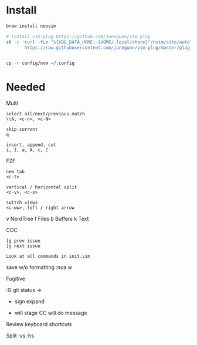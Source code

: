 
# Install

```bash
brew install neovim

# install vim-plug https://github.com/junegunn/vim-plug
sh -c 'curl -fLo "${XDG_DATA_HOME:-$HOME/.local/share}"/nvim/site/autoload/plug.vim --create-dirs \
       https://raw.githubusercontent.com/junegunn/vim-plug/master/plug.vim'


cp -r config/nvm ~/.config
```



# Needed

Multi
```
select all/next/previous match
\\A, <c-n>, <c-N>

skip current
q

insert, append, cut
i, I, a, A, c, C
```

FZF 
```
new tab
<c-t>

vertical / horizontal split
<c-v>, <c-x>

switch views
<c-ww>, left / right arrow
```

<leader>v NerdTree
<leader>f Files
<leader>b Buffers
<leader>k Text

COC

```
[g prev issue
]g next issue

Look at all commands in init.vim
```

save w/o formatting
:noa w

Fugitive

:G
git status -> 
+ sign expand
- will stage
CC will do message

Review keyboard shortcuts

Split
:vs
:hs
